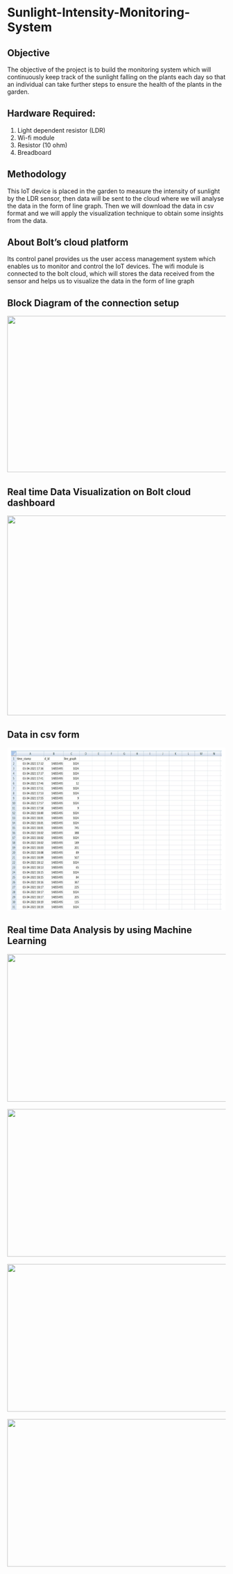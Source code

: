 <br>

# Sunlight-Intensity-Monitoring-System

## Objective
The objective of the project is to build the monitoring system which will continuously keep track of the sunlight falling on the plants each day so that an individual can take further steps to ensure the health of the plants in the garden.

## Hardware Required:
1. Light dependent resistor (LDR)
2. Wi-fi module
3. Resistor (10 ohm)
4. Breadboard


## Methodology
This IoT device is placed in the garden to measure the intensity of sunlight by the LDR sensor, then data will be sent to the cloud where we will analyse the data in the form of line graph. Then we will download the data in csv format and we will apply the visualization technique to obtain some insights from the data.

## About Bolt’s cloud platform
Its control panel provides us the user access management system which enables us to monitor and control the IoT devices. The wifi module is connected to the bolt cloud, which will stores the data received from the sensor and helps us to visualize the data in the form of line graph 

## Block Diagram of the connection setup
<p align="center"><img src="/images/block diagram of monitoring system/img .PNG" height="360" width="550"></p>

## Real time Data Visualization on Bolt cloud dashboard
<p align="center"><img src="/images/fetching data from IoT sensor/img .png" height="460" width="800"></p>

## Data in csv form
<p align="center"><img src="/images/fetching data from IoT sensor/csv_dataset img.PNG" height="375" width="570"></p>

## Real time Data Analysis by using Machine Learning
<p align="center"><img src="/images/data visualization by using matplotlib/bar chart.png" height="340" width="540"></p>
<p align="center"><img src="/images/data visualization by using matplotlib/scatter plot.png" height="340" width="540"></p>
<p align="center"><img src="/images/data visualization by using matplotlib/histogram plot.png" height="340" width="540"></p>
<p align="center"><img src="/images/data visualization by using matplotlib/linear regression.png" height="340" width="540"></p>
